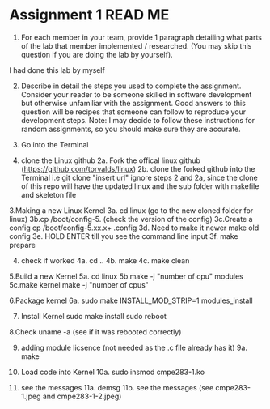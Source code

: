 # Assignment 1 READ ME 

1. For each member in your team, provide 1 paragraph detailing what parts of the lab that member 
implemented / researched. (You may skip this question if you are doing the lab by yourself).

I had done this lab by myself

2. Describe in detail the steps you used to complete the assignment. Consider your reader to be someone 
skilled in software development but otherwise unfamiliar with the assignment. Good answers to this 
question will be recipes that someone can follow to reproduce your development steps.
Note: I may decide to follow these instructions for random assignments, so you should make sure 
they are accurate.

1. Go into the Terminal 

2. clone the Linux github
2a. Fork the offical linux github (https://github.com/torvalds/linux)
2b. clone the forked github into the Terminal i.e git clone "insert url"
ignore steps 2 and 2a, since the clone of this repo will have the updated linux and the sub folder with makefile and skeleton file

3.Making a new Linux Kernel
3a. cd linux (go to the new cloned folder for linux)
3b.cp /boot/config-5. (check the version of the config)
3c.Create a config 
    cp /boot/config-5.xx.x+ .config
3d. Need to make it newer
    make old config
3e. HOLD ENTER till you see the command line input
3f. make prepare

4. check if worked
4a. cd ..
4b. make
4c. make clean

5.Build a new Kernel
5a. cd linux
5b.make -j "number of cpu" modules
5c.make kernel
  make -j "number of cpus"
  
6.Package kernel
6a. sudo make INSTALL_MOD_STRIP=1 modules_install

7. Install Kernel
sudo make install
sudo reboot

8.Check 
uname -a (see if it was rebooted correctly)

9. adding module licsence (not needed as the .c file already has it)
9a. make

10. Load code into Kernel
10a. sudo insmod cmpe283-1.ko

11. see the messages
11a. demsg
11b. see the messages (see cmpe283-1.jpeg and cmpe283-1-2.jpeg)
